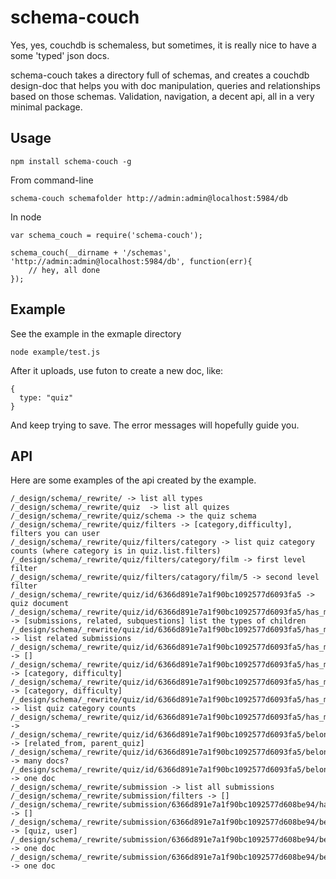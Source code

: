 schema-couch
=============

Yes, yes, couchdb is schemaless, but sometimes, it is really nice to have a some 'typed' json docs.

schema-couch takes a directory full of schemas, and creates a couchdb design-doc that helps you with
doc manipulation, queries and relationships based on those schemas. Validation, navigation, a decent api, all in a
very minimal package.

Usage
-----

```npm install schema-couch -g```

From command-line

```schema-couch schemafolder http://admin:admin@localhost:5984/db```

In node

    var schema_couch = require('schema-couch');

    schema_couch(__dirname + '/schemas', 'http://admin:admin@localhost:5984/db', function(err){
        // hey, all done
    });


Example
-------

See the example in the exmaple directory

```node example/test.js```

After it uploads, use futon to create a new doc, like:

    {
      type: "quiz"
    }

And keep trying to save. The error messages will hopefully guide you.

API
---

Here are some examples of the api created by the example.

    /_design/schema/_rewrite/ -> list all types
    /_design/schema/_rewrite/quiz  -> list all quizes
    /_design/schema/_rewrite/quiz/schema -> the quiz schema
    /_design/schema/_rewrite/quiz/filters -> [category,difficulty], filters you can user
    /_design/schema/_rewrite/quiz/filters/category -> list quiz category counts (where category is in quiz.list.filters)
    /_design/schema/_rewrite/quiz/filters/category/film -> first level filter
    /_design/schema/_rewrite/quiz/filters/catagory/film/5 -> second level filter
    /_design/schema/_rewrite/quiz/id/6366d891e7a1f90bc1092577d6093fa5 -> quiz document
    /_design/schema/_rewrite/quiz/id/6366d891e7a1f90bc1092577d6093fa5/has_many -> [submissions, related, subquestions] list the types of children
    /_design/schema/_rewrite/quiz/id/6366d891e7a1f90bc1092577d6093fa5/has_many/submissions -> list related submissions
    /_design/schema/_rewrite/quiz/id/6366d891e7a1f90bc1092577d6093fa5/has_many/submissions/filters -> []
    /_design/schema/_rewrite/quiz/id/6366d891e7a1f90bc1092577d6093fa5/has_many/related/filters -> [category, difficulty]
    /_design/schema/_rewrite/quiz/id/6366d891e7a1f90bc1092577d6093fa5/has_many/subquestions/filters -> [category, difficulty]
    /_design/schema/_rewrite/quiz/id/6366d891e7a1f90bc1092577d6093fa5/has_many/subquestions/filters/category -> list quiz category counts
    /_design/schema/_rewrite/quiz/id/6366d891e7a1f90bc1092577d6093fa5/has_many/subquestions/filters/category/film ->
    /_design/schema/_rewrite/quiz/id/6366d891e7a1f90bc1092577d6093fa5/belongs_to -> [related_from, parent_quiz]
    /_design/schema/_rewrite/quiz/id/6366d891e7a1f90bc1092577d6093fa5/belongs_to/related_from -> many docs?
    /_design/schema/_rewrite/quiz/id/6366d891e7a1f90bc1092577d6093fa5/belongs_to/parent_quiz -> one doc
    /_design/schema/_rewrite/submission -> list all submissions
    /_design/schema/_rewrite/submission/filters -> []
    /_design/schema/_rewrite/submission/6366d891e7a1f90bc1092577d608be94/has_many -> []
    /_design/schema/_rewrite/submission/6366d891e7a1f90bc1092577d608be94/belongs_to -> [quiz, user]
    /_design/schema/_rewrite/submission/6366d891e7a1f90bc1092577d608be94/belongs_to/quiz -> one doc
    /_design/schema/_rewrite/submission/6366d891e7a1f90bc1092577d608be94/belongs_to/user -> one doc








